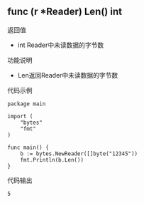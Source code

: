 ## func (r *Reader) Len() int

返回值

- int Reader中未读数据的字节数

功能说明

- Len返回Reader中未读数据的字节数

代码示例

	package main
	
	import (
		"bytes"
		"fmt"
	)
	
	func main() {
		b := bytes.NewReader([]byte("12345"))
		fmt.Println(b.Len())
	}

代码输出
	
	5
